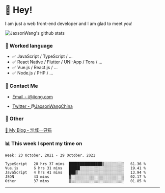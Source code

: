 # 👋 Hey!

I am just a web front-end developer and I am glad to meet you!

![JaxsonWang's github stats](https://github-readme-stats.vercel.app/api?username=JaxsonWang&&show_icons=true&&title_color=1abc9c&&icon_color=1abc9c)


### 📝 Worked language

- ✅ JavaScript / TypeScript / ...
- ✅ React Native / Flutter / UNI-App / Tora / ...
- ✅ Vue.js / React.js / ...
- ✅ Node.js / PHP / ...

### 📮 Contact Me

- [Email - i@iiong.com](mailto:i@iiong.com)

- [Twitter - @JaxsonWangChina](https://twitter.com/JaxsonWangChina)

### 🤪 Other

[📌 My Blog - 淮城一只猫](https://iiong.com)

### 📊 This week I spent my time on

<!--START_SECTION:waka-->
```text
Week: 23 October, 2021 - 29 October, 2021

TypeScript   20 hrs 37 mins  ███████████████▒░░░░░░░░░   61.36 % 
Vue.js       6 hrs 31 mins   █████░░░░░░░░░░░░░░░░░░░░   19.41 % 
JavaScript   4 hrs 41 mins   ███▒░░░░░░░░░░░░░░░░░░░░░   13.94 % 
JSON         43 mins         ▓░░░░░░░░░░░░░░░░░░░░░░░░   02.17 % 
Other        37 mins         ▒░░░░░░░░░░░░░░░░░░░░░░░░   01.85 % 
```
<!--END_SECTION:waka-->

---
